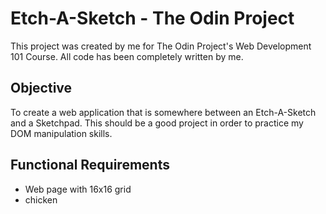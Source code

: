 # Etch-A-Sketch - The Odin Project

This project was created by me for The Odin Project's Web Development 101 Course.
All code has been completely written by me.

## Objective

To create a web application that is somewhere between an Etch-A-Sketch and a Sketchpad. This should be a good project in order to practice my DOM manipulation skills.

## Functional Requirements

* Web page with 16x16 grid
* chicken
